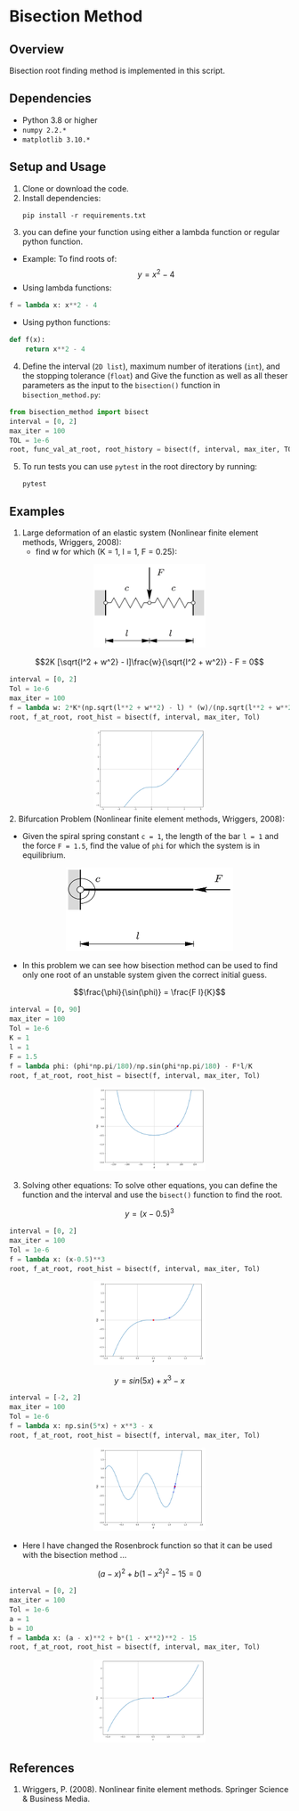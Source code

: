 # Bisection Method

## Overview
Bisection root finding method is implemented in this script.

## Dependencies
- Python 3.8 or higher
- `numpy 2.2.* `
- `matplotlib 3.10.*`

## Setup and Usage
1. Clone or download the code.
2. Install dependencies:
    ```
    pip install -r requirements.txt
    ```
3. you can define your function using either a lambda function or regular python function.
* Example: To find roots of:
$$y = x^2 - 4$$ 
* Using lambda functions:
```python
f = lambda x: x**2 - 4
```
* Using python functions:
```python
def f(x):
    return x**2 - 4
```
4. Define the interval (`2D list`), maximum number of iterations (`int`), and the stopping tolerance (`float`) and Give the function as well as all theser parameters as the input to the `bisection()` function in  `bisection_method.py`:
```python
from bisection_method import bisect
interval = [0, 2]
max_iter = 100
TOL = 1e-6
root, func_val_at_root, root_history = bisect(f, interval, max_iter, TOL)
```
5. To run tests you can use `pytest` in the root directory by running:
    ```
    pytest
    ```
## Examples
1. Large deformation of an elastic system (Nonlinear finite element methods, Wriggers, 2008):
    * find w for which (K = 1, l = 1, F = 0.25):

<div align="center">
<img src="figs/large_def_elastic.png" width="200" height="150">
</div>

$$2K [\sqrt{l^2 + w^2} - l]\frac{w}{\sqrt{l^2 + w^2}} - F = 0$$

```python
interval = [0, 2]
Tol = 1e-6
max_iter = 100
f = lambda w: 2*K*(np.sqrt(l**2 + w**2) - l) * (w)/(np.sqrt(l**2 + w**2)) - F
root, f_at_root, root_hist = bisect(f, interval, max_iter, Tol)
```
<div align="center">
<img src="figs/1_dof_problem.png" width="200" height="150">
</div>
2. Bifurcation Problem (Nonlinear finite element methods, Wriggers, 2008):

* Given the spiral spring constant `c = 1`, the length of the bar `l = 1` and the force `F = 1.5`, find the value of `phi` for which the system is in equilibrium.
<div align="center">
<img src="figs/bifurcation.png" width="300" height="150">
</div>

* In this problem we can see how bisection method can be used to find only one root of an unstable system given the correct initial guess.

$$\frac{\phi}{\sin(\phi)} = \frac{F l}{K}$$

```python
interval = [0, 90]
max_iter = 100
Tol = 1e-6
K = 1
l = 1
F = 1.5
f = lambda phi: (phi*np.pi/180)/np.sin(phi*np.pi/180) - F*l/K
root, f_at_root, root_hist = bisect(f, interval, max_iter, Tol)
```
<div align="center">
<img src="figs/bifurcation problem.png" width="200" height="150">
</div>

3. Solving other equations:
To solve other equations, you can define the function and the interval and use the `bisect()` function to find the root.

$$y = (x-0.5)^3$$

```python
interval = [0, 2]
max_iter = 100
Tol = 1e-6
f = lambda x: (x-0.5)**3
root, f_at_root, root_hist = bisect(f, interval, max_iter, Tol)
```
<div align="center">
<img src="figs/eq1.png" width="200" height="150">
</div>

  

$$y = sin(5x) + x^3 - x$$

```python
interval = [-2, 2]
max_iter = 100
Tol = 1e-6
f = lambda x: np.sin(5*x) + x**3 - x
root, f_at_root, root_hist = bisect(f, interval, max_iter, Tol)
```
<div align="center">
<img src="figs/eq2.png" width="200" height="150">
</div>

* Here I have changed the Rosenbrock function so that it can be used with the bisection method $\ldots$

$$(a - x)^2 + b(1 - x^2)^2 - 15 = 0$$

```python
interval = [0, 2]
max_iter = 100
Tol = 1e-6
a = 1
b = 10
f = lambda x: (a - x)**2 + b*(1 - x**2)**2 - 15
root, f_at_root, root_hist = bisect(f, interval, max_iter, Tol)
```
<div align="center">
<img src="figs/eq3.png" width="200" height="150">
</div>

## References

1. Wriggers, P. (2008). Nonlinear finite element methods. Springer Science & Business Media.